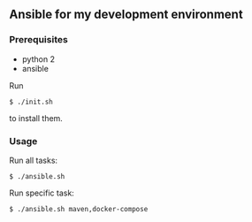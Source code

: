 
## Ansible for my development environment

### Prerequisites

* python 2
* ansible

Run
```
$ ./init.sh
```
to install them.

### Usage

Run all tasks:
```
$ ./ansible.sh
```

Run specific task:
```
$ ./ansible.sh maven,docker-compose
```


